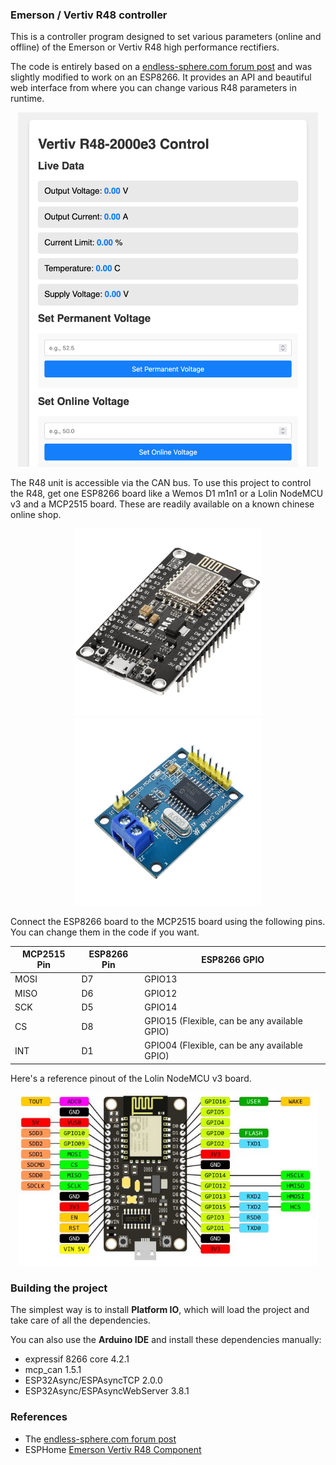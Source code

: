 ### Emerson / Vertiv R48 controller
This is a controller program designed to set various parameters (online and offline) of the Emerson or Vertiv R48 high performance rectifiers.

The code is entirely based on a [endless-sphere.com forum post](https://endless-sphere.com/sphere/threads/emerson-vertiv-r48-series-can-programming.114785/page-5) and was slightly modified to work on an ESP8266. It provides an API and beautiful web interface from where you can change various R48 parameters in runtime.

<p align="center">
  <img src="images/web-top.png" width="480px" />
</p>

The R48 unit is accessible via the CAN bus. To use this project to control the R48, get one ESP8266 board like a Wemos D1 m1n1 or a Lolin NodeMCU v3 and a MCP2515 board. These are readily available on a known chinese online shop.

<p align="center">
  <img src="images/lolin-nodemcu-v3-board.jpg" width="300px"/> <img src="images/mcp2515-board.jpg" width="300pc" />
</p>

Connect the ESP8266 board to the MCP2515 board using the following pins. You can change them in the code if you want.

MCP2515 Pin | ESP8266 Pin      | ESP8266 GPIO
------------|------------------|----------------
MOSI        | D7               | GPIO13
MISO        | D6               | GPIO12
SCK         | D5               | GPIO14
CS          | D8               | GPIO15 (Flexible, can be any available GPIO)
INT         | D1               | GPIO04 (Flexible, can be any available GPIO)

Here's a reference pinout of the Lolin NodeMCU v3 board.
<p align="center">
  <img src="images/lolin-nodemcu-v3.jpg" width="480px" />
</p>

### Building the project
The simplest way is to install **Platform IO**, which will load the project and take care of all the dependencies.

You can also use the **Arduino IDE** and install these dependencies manually:
* expressif 8266 core 4.2.1
* mcp_can 1.5.1
* ESP32Async/ESPAsyncTCP 2.0.0
* ESP32Async/ESPAsyncWebServer 3.8.1


### References
* The [endless-sphere.com forum post](https://endless-sphere.com/sphere/threads/emerson-vertiv-r48-series-can-programming.114785/page-5)
* ESPHome [Emerson Vertiv R48 Component](https://github.com/leodesigner/esphome-emerson-vertiv-r48/)